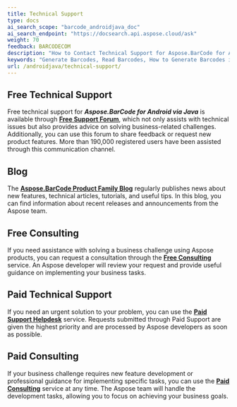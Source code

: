 ```yaml
---
title: Technical Support
type: docs
ai_search_scope: "barcode_androidjava_doc"
ai_search_endpoint: "https://docsearch.api.aspose.cloud/ask"
weight: 70
feedback: BARCODECOM
description: "How to Contact Technical Support for Aspose.BarCode for Android via Java"
keywords: "Generate Barcodes, Read Barcodes, How to Generate Barcodes in Java, Technical Support for Aspose.BarCode, Aspose.Barcode Forum"
url: /androidjava/technical-support/
---
```


## **Free Technical Support**

Free technical support for ***Aspose.BarCode for Android via Java*** is available through
<a href="https://forum.aspose.com/c/barcode/13" target="_blank"><strong>Free Support Forum</strong></a>,
which not only assists with technical issues but also provides advice on solving business-related challenges.  
Additionally, you can use this forum to share feedback or request new product features.
More than 190,000 registered users have been assisted through this communication channel.

## **Blog**

The <a href="https://blog.aspose.com/category/barcode/" target="_blank"><strong>Aspose.BarCode Product Family
Blog</strong></a>
regularly publishes news about new features, technical articles, tutorials, and useful tips.
In this blog, you can find information about recent releases and announcements from the Aspose team.

## **Free Consulting**

If you need assistance with solving a business challenge using Aspose products,
you can request a consultation through the
<a href="https://aspose-free-consulting.github.io/" target="_blank"><strong>Free Consulting</strong></a> service.
An Aspose developer will review your request and provide useful guidance on implementing your business tasks.

## **Paid Technical Support**

If you need an urgent solution to your problem, you can use the
<a href="https://helpdesk.aspose.com/" target="_blank"><strong>Paid Support Helpdesk</strong></a> service.
Requests submitted through Paid Support are given the highest priority and are processed by Aspose developers as soon as
possible.

## **Paid Consulting**

If your business challenge requires new feature development or professional guidance
for implementing specific tasks, you can use the
<a href="https://consulting.aspose.com/" target="_blank"><strong>Paid Consulting</strong></a> service at any time.
The Aspose team will handle the development tasks, allowing you to focus on achieving your business goals.
